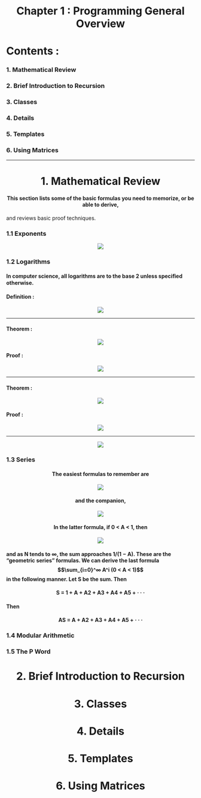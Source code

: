 <h1 align="center" >Chapter 1 : Programming General Overview</h1>

# Contents :

### 1. Mathematical Review

### 2. Brief Introduction to Recursion

### 3. Classes

### 4. Details

### 5. Templates

### 6. Using Matrices

---

<h1 align="center" >1. Mathematical Review</h1>

#### <p align="center" >This section lists some of the basic formulas you need to memorize, or be able to derive,

and reviews basic proof techniques.</p>

### 1.1 Exponents

<div align="center">
    <image src="https://github.com/Islam-Turky/Data-structure-Algorithms-With-C-/blob/c517c8b74ddfe45b4ea6f2c224f70feee9b67283/photos/exponents.png" />
</div>

### 1.2 Logarithms

#### In computer science, all logarithms are to the base 2 unless speciﬁed otherwise.

#### Definition :

<div align="center">
    <image src="https://github.com/Islam-Turky/Data-structure-Algorithms-With-C-/blob/74b7093d50ccf91793090e8c18861bdfe3920556/photos/log1.png" />
</div>

---

#### Theorem :

<div align="center">
    <image src="https://github.com/Islam-Turky/Data-structure-Algorithms-With-C-/blob/74b7093d50ccf91793090e8c18861bdfe3920556/photos/log.png" />
</div>

#### Proof :

<div align="center">
    <image src="https://github.com/Islam-Turky/Data-structure-Algorithms-With-C-/blob/74b7093d50ccf91793090e8c18861bdfe3920556/photos/log2.png" />
</div>

---

#### Theorem :

<div align="center">
    <image src="https://github.com/Islam-Turky/Data-structure-Algorithms-With-C-/blob/74b7093d50ccf91793090e8c18861bdfe3920556/photos/log3.png" />
</div>

#### Proof :

<div align="center">
    <image src="https://github.com/Islam-Turky/Data-structure-Algorithms-With-C-/blob/74b7093d50ccf91793090e8c18861bdfe3920556/photos/log4.png" />
</div>

---

<div align="center">
    <image src="https://github.com/Islam-Turky/Data-structure-Algorithms-With-C-/blob/74b7093d50ccf91793090e8c18861bdfe3920556/photos/log5.png" />
</div>

### 1.3 Series

#### <p align="center" >The easiest formulas to remember are</p>

<div align="center">
    <image src="https://github.com/Islam-Turky/Data-structure-Algorithms-With-C-/blob/ea85c24e2d3404c3d6547e3c16670d3e1986c27d/photos/series1.png" />
</div>

#### <p align="center" >and the companion,</p>

<div align="center">
    <image src="https://github.com/Islam-Turky/Data-structure-Algorithms-With-C-/blob/ea85c24e2d3404c3d6547e3c16670d3e1986c27d/photos/series2.png" />
</div>

#### <p align="center" >In the latter formula, if 0 < A < 1, then</p>

<div align="center">
    <image src="https://github.com/Islam-Turky/Data-structure-Algorithms-With-C-/blob/ea85c24e2d3404c3d6547e3c16670d3e1986c27d/photos/series3.png" />
</div>

#### <p>and as N tends to ∞, the sum approaches 1/(1 − A). These are the “geometric series” formulas. We can derive the last formula $$\sum_{i=0}^∞ A^i (0 < A < 1)$$ in the following manner. Let S be the sum. Then</p>

#### <p align="center">S = 1 + A + A2 + A3 + A4 + A5 + · · ·</p>

#### Then

#### <p align="center">AS = A + A2 + A3 + A4 + A5 + · · ·</p>

### 1.4 Modular Arithmetic

### 1.5 The P Word

<h1 align="center" >2. Brief Introduction to Recursion</h1>

<h1 align="center" >3. Classes</h1>

<h1 align="center" >4. Details</h1>

<h1 align="center" >5. Templates</h1>

<h1 align="center" >6. Using Matrices</h1>
